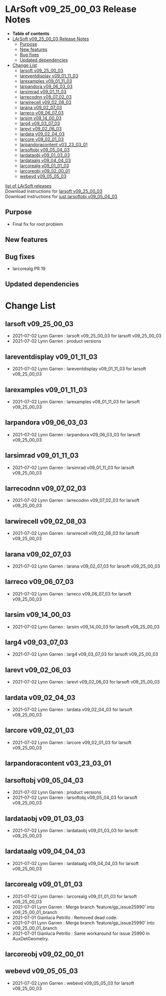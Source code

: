 LArSoft v09\_25\_00\_03 Release Notes
=============================================================================

-   **Table of contents**
-   [LArSoft v09\_25\_00\_03 Release Notes](#LArSoft-v09_25_00_03-Release-Notes)
    -   [Purpose](#Purpose)
    -   [New features](#New-features)
    -   [Bug fixes](#Bug-fixes)
    -   [Updated dependencies](#Updated-dependencies)
-   [Change List](#Change-List)
    -   [larsoft v09\_25\_00\_03](#larsoft-v09_25_00_03)
    -   [lareventdisplay v09\_01\_11\_03](#lareventdisplay-v09_01_11_03)
    -   [larexamples v09\_01\_11\_03](#larexamples-v09_01_11_03)
    -   [larpandora v09\_06\_03\_03](#larpandora-v09_06_03_03)
    -   [larsimrad v09\_01\_11\_03](#larsimrad-v09_01_11_03)
    -   [larrecodnn v09\_07\_02\_03](#larrecodnn-v09_07_02_03)
    -   [larwirecell v09\_02\_08\_03](#larwirecell-v09_02_08_03)
    -   [larana v09\_02\_07\_03](#larana-v09_02_07_03)
    -   [larreco v09\_06\_07\_03](#larreco-v09_06_07_03)
    -   [larsim v09\_14\_00\_03](#larsim-v09_14_00_03)
    -   [larg4 v09\_03\_07\_03](#larg4-v09_03_07_03)
    -   [larevt v09\_02\_06\_03](#larevt-v09_02_06_03)
    -   [lardata v09\_02\_04\_03](#lardata-v09_02_04_03)
    -   [larcore v09\_02\_01\_03](#larcore-v09_02_01_03)
    -   [larpandoracontent v03\_23\_03\_01](#larpandoracontent-v03_23_03_01)
    -   [larsoftobj v09\_05\_04\_03](#larsoftobj-v09_05_04_03)
    -   [lardataobj v09\_01\_03\_03](#lardataobj-v09_01_03_03)
    -   [lardataalg v09\_04\_04\_03](#lardataalg-v09_04_04_03)
    -   [larcorealg v09\_01\_01\_03](#larcorealg-v09_01_01_03)
    -   [larcoreobj v09\_02\_00\_01](#larcoreobj-v09_02_00_01)
    -   [webevd v09\_05\_05\_03](#webevd-v09_05_05_03)

[list of LArSoft releases](LArSoft_release_list)\
Download instructions for [larsoft v09\_25\_00\_03](http://scisoft.fnal.gov/scisoft/bundles/larsoft/v09_25_00_03/larsoft-v09_25_00_03.html)\
Download instructions for [just larsoftobj v09\_05\_04\_03](http://scisoft.fnal.gov/scisoft/bundles/larsoftobj/v09_05_04_03/larsoftobj-v09_05_04_03.html)

Purpose
--------------------

-   Final fix for root problem

New features
------------------------------

Bug fixes
------------------------

-   larcorealg PR 19

Updated dependencies
----------------------------------------------

Change List
============================

larsoft v09\_25\_00\_03
-------------------------------------------------

-   2021-07-02 Lynn Garren : larsoft v09\_25\_00\_03 for larsoft v09\_25\_00\_03
-   2021-07-02 Lynn Garren : product versions

lareventdisplay v09\_01\_11\_03
-----------------------------------------------------------------

-   2021-07-02 Lynn Garren : lareventdisplay v09\_01\_11\_03 for larsoft v09\_25\_00\_03

larexamples v09\_01\_11\_03
---------------------------------------------------------

-   2021-07-02 Lynn Garren : larexamples v09\_01\_11\_03 for larsoft v09\_25\_00\_03

larpandora v09\_06\_03\_03
-------------------------------------------------------

-   2021-07-02 Lynn Garren : larpandora v09\_06\_03\_03 for larsoft v09\_25\_00\_03

larsimrad v09\_01\_11\_03
-----------------------------------------------------

-   2021-07-02 Lynn Garren : larsimrad v09\_01\_11\_03 for larsoft v09\_25\_00\_03

larrecodnn v09\_07\_02\_03
-------------------------------------------------------

-   2021-07-02 Lynn Garren : larrecodnn v09\_07\_02\_03 for larsoft v09\_25\_00\_03

larwirecell v09\_02\_08\_03
---------------------------------------------------------

-   2021-07-02 Lynn Garren : larwirecell v09\_02\_08\_03 for larsoft v09\_25\_00\_03

larana v09\_02\_07\_03
-----------------------------------------------

-   2021-07-02 Lynn Garren : larana v09\_02\_07\_03 for larsoft v09\_25\_00\_03

larreco v09\_06\_07\_03
-------------------------------------------------

-   2021-07-02 Lynn Garren : larreco v09\_06\_07\_03 for larsoft v09\_25\_00\_03

larsim v09\_14\_00\_03
-----------------------------------------------

-   2021-07-02 Lynn Garren : larsim v09\_14\_00\_03 for larsoft v09\_25\_00\_03

larg4 v09\_03\_07\_03
---------------------------------------------

-   2021-07-02 Lynn Garren : larg4 v09\_03\_07\_03 for larsoft v09\_25\_00\_03

larevt v09\_02\_06\_03
-----------------------------------------------

-   2021-07-02 Lynn Garren : larevt v09\_02\_06\_03 for larsoft v09\_25\_00\_03

lardata v09\_02\_04\_03
-------------------------------------------------

-   2021-07-02 Lynn Garren : lardata v09\_02\_04\_03 for larsoft v09\_25\_00\_03

larcore v09\_02\_01\_03
-------------------------------------------------

-   2021-07-02 Lynn Garren : larcore v09\_02\_01\_03 for larsoft v09\_25\_00\_03

larpandoracontent v03\_23\_03\_01
---------------------------------------------------------------------

larsoftobj v09\_05\_04\_03
-------------------------------------------------------

-   2021-07-02 Lynn Garren : product versions
-   2021-07-02 Lynn Garren : larsoftobj v09\_05\_04\_03 for larsoft v09\_25\_00\_03

lardataobj v09\_01\_03\_03
-------------------------------------------------------

-   2021-07-02 Lynn Garren : lardataobj v09\_01\_03\_03 for larsoft v09\_25\_00\_03

lardataalg v09\_04\_04\_03
-------------------------------------------------------

-   2021-07-02 Lynn Garren : lardataalg v09\_04\_04\_03 for larsoft v09\_25\_00\_03

larcorealg v09\_01\_01\_03
-------------------------------------------------------

-   2021-07-02 Lynn Garren : larcorealg v09\_01\_01\_03 for larsoft v09\_25\_00\_03
-   2021-07-01 Lynn Garren : Merge branch ‘feature/gp\_issue25990’ into v09\_25\_00\_01\_branch
-   2021-07-01 Gianluca Petrillo : Removed dead code.
-   2021-07-01 Lynn Garren : Merge branch ‘feature/gp\_issue25990’ into v09\_25\_00\_01\_branch
-   2021-07-01 Gianluca Petrillo : Same workaround for issue 25990 in AuxDetGeometry.

larcoreobj v09\_02\_00\_01
-------------------------------------------------------

webevd v09\_05\_05\_03
-----------------------------------------------

-   2021-07-02 Lynn Garren : webevd v09\_05\_05\_03 for larsoft v09\_25\_00\_03
